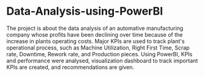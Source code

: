 # Data-Analysis-using-PowerBI
The project is about the data analysis of an automative manufacturing company whose profits have been declining over time because of the increase in plants operating costs. Major KPIs are used to track plant's operational process, such as Machine Utilization, Right First Time, Scrap rate, Downtime, Rework rate, and Production pieces.
Using PowerBI, KPIs and performance were analysed, visualization dashboard to track important KPIs are created, and recommendations are given.
